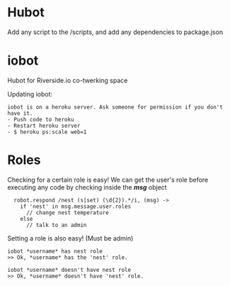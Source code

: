 # Hubot


Add any script to the /scripts, and add any dependencies to package.json

iobot
=====

Hubot for Riverside.io co-twerking space

Updating iobot:
```
iobot is on a heroku server. Ask someone for permission if you don't have it.
- Push code to heroku
- Restart heroku server
- $ heroku ps:scale web=1
```
Roles
=====
Checking for a certain role is easy!
We can get the user's role before executing any code by checking inside the ***msg*** object
```
  robot.respond /nest (s|set) (\d{2}).*/i, (msg) ->
    if 'nest' in msg.message.user.roles
      // change nest temperature
    else
      // talk to an admin
```

Setting a role is also easy! (Must be admin)
```
iobot *username* has nest role
>> Ok, *username* has the 'nest' role.

iobot *username* doesn't have nest role
>> Ok, *username* doesn't have 'nest' role.
```
